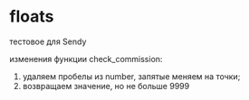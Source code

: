 # floats
тестовое для Sendy

изменения функции check_commission:
1) удаляем пробелы из number, запятые меняем на точки;
2) возвращаем значение, но не больше 9999
